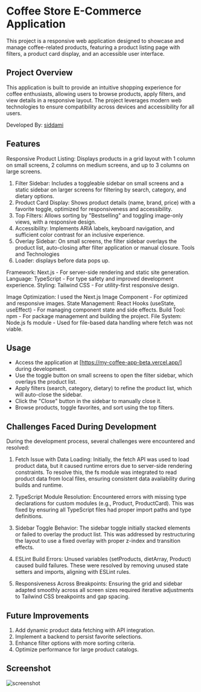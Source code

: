 # Coffee Store E-Commerce Application
 This project is a responsive web application designed to showcase and manage coffee-related products, featuring a product listing page with filters, a product card display, and an accessible user interface.

## Project Overview
This application is built to provide an intuitive shopping experience for coffee enthusiasts, allowing users to browse products, apply filters, and view details in a responsive layout. The project leverages modern web technologies to ensure compatibility across devices and accessibility for all users.

Developed By: [siddami](https://github.com/siddami)

## Features
Responsive Product Listing: Displays products in a grid layout with 1 column on small screens, 2 columns on medium screens, and up to 3 columns on large screens.
1. Filter Sidebar: Includes a toggleable sidebar on small screens and a static sidebar on larger screens for filtering by search, category, and dietary options.
2. Product Card Display: Shows product details (name, brand, price) with a favorite toggle, optimized for responsiveness and accessibility.
3. Top Filters: Allows sorting by "Bestselling" and toggling image-only views, with a responsive design.
4. Accessibility: Implements ARIA labels, keyboard navigation, and sufficient color contrast for an inclusive experience.
5. Overlay Sidebar: On small screens, the filter sidebar overlays the product list, auto-closing after filter application or manual closure.
Tools and Technologies
6. Loader: displays before data pops up.

Framework: Next.js - For server-side rendering and static site generation.
Language: TypeScript - For type safety and improved development experience.
Styling: Tailwind CSS - For utility-first responsive design.

Image Optimization: I used the Next.js Image Component - For optimized and responsive images.
State Management: React Hooks (useState, useEffect) - For managing component state and side effects.
Build Tool: npm - For package management and building the project.
File System: Node.js fs module - Used for file-based data handling where fetch was not viable.

## Usage
 - Access the application at [https://my-coffee-app-beta.vercel.app/] during development.
 - Use the toggle button on small screens to open the filter sidebar, which overlays the product list.
 - Apply filters (search, category, dietary) to refine the product list, which will auto-close the sidebar.
 - Click the "Close" button in the sidebar to manually close it.
 - Browse products, toggle favorites, and sort using the top filters.

## Challenges Faced During Development
During the development process, several challenges were encountered and resolved:

 1. Fetch Issue with Data Loading: Initially, the fetch API was used to load product data, but it caused runtime errors due to server-side rendering constraints. To resolve this, the fs module was integrated to read product data from local files, ensuring consistent data availability during builds and runtime.

 2. TypeScript Module Resolution: Encountered errors with missing type declarations for custom modules (e.g., Product, ProductCard). This was fixed by ensuring all TypeScript files had proper import paths and type definitions.

 3. Sidebar Toggle Behavior: The sidebar toggle initially stacked elements or failed to overlay the product list. This was addressed by restructuring the layout to use a fixed overlay with proper z-index and transition effects.
 
 4. ESLint Build Errors: Unused variables (setProducts, dietArray, Product) caused build failures. These were resolved by removing unused state setters and imports, aligning with ESLint rules.

 3. Responsiveness Across Breakpoints: Ensuring the grid and sidebar adapted smoothly across all screen sizes required iterative adjustments to Tailwind CSS breakpoints and gap spacing.

## Future Improvements
1. Add dynamic product data fetching with API integration.
2. Implement a backend to persist favorite selections.
3. Enhance filter options with more sorting criteria.
4. Optimize performance for large product catalogs.

## Screenshot
![screenshot](/public/images/coffee.png)